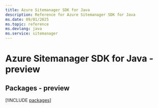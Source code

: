```yaml
---
title: Azure Sitemanager SDK for Java
description: Reference for Azure Sitemanager SDK for Java
ms.date: 09/01/2025
ms.topic: reference
ms.devlang: java
ms.service: sitemanager
---
```

# Azure Sitemanager SDK for Java - preview
## Packages - preview
[!INCLUDE [packages](sitemanager-index.md)]